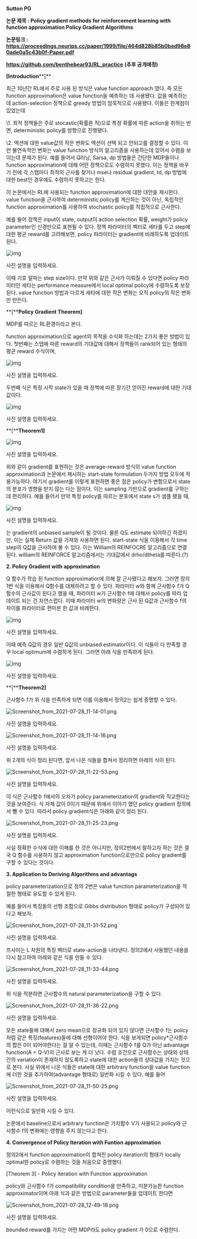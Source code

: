 

**Sutton PG**

**논문 제목  : Policy gradient methods for reinforcement learning with function approximation Policy Gradient Algorithms**

**논문링크 :** **https://proceedings.neurips.cc/paper/1999/file/464d828b85b0bed98e80ade0a5c43b0f-Paper.pdf**

**https://github.com/benthebear93/RL_practice** **(추후 공개예정)**



**[Introduction****]**

최근 10년간 RL에서 주로 사용 된 방식은 value function approach 였다. 즉 모든 function approximation은 value function을 예측하는 데 사용됐다. 값을 예측하는데 action-selection 정책으로 greedy 방법이 암묵적으로 사용됐다. 이들은 한계점이 있었는데



\1. 최적 정책들은 주로 stocastic(확률론 적)으로 특정 확률에 따른 action을 취하는 반면, deterministic policy를 방향으로 진행됐다.

\2. 액션에 대한 value값의 작은 변화도 액션이 선택 되고 안되고를 결정할 수 있다. 이런 불연속적인 변화는 value  function 방식의 알고리즘을 사용하는데 있어서 수렴을 보이는데 문제가 된다. 예를 들어서 Q러닝, Sarsa, dp 방법들은 간단한 MDP들이나 function approximation에 대해 어떤 정책으로도 수렴하지 못했다. 이는 정책을 바꾸기 전에 각 스탭마다 최적의 근사를 찾거나 mse나 residual gradient, td, dp 방법에 대한 best인 경우에도 수렴하지  못하고는 한다.



이 논문에서는 RL에 사용되는 function approximation에 대한 대안을 제시한다. value function을  근사하여 deterministic policy를 계산하는 것이 아닌, 독립적인 function approximation를 사용하여 stochastic policy를 직접적으로 근사한다. 



예를 들어 정책은 input이 state, output이 action selection 확률, weight가 policy  parameter인 신경만으로 표현될 수 있다. 정책 파라미터의 벡터로 세타를 두고 step에 대한 평균 reward를  고려해보면, policy 파라미터는 gradient에 비례하도록 업데이트 된다. 

![img](https://blogfiles.pstatic.net/MjAyMTA3MjNfMjQy/MDAxNjI3MDE3NTU3MjI2.J7kYWOhjo6NaPt4FzEsAnSSx0ORqwNvE1_SzJHRsKOgg.0Ir9aNjRwMfdvii1nynqSXDw9LAI9EPKwWMFaa0qXOIg.PNG.nswve/Screenshot_from_2021-07-23_14-19-03.png?type=w1)

사진 설명을 입력하세요.

이때 기호 알파는 step size이다. 만약 위와 같은 근사가 이뤄질 수 있다면 policy 파라미터인 세타는 performance measure에서 local optimal policy에 수렴하도록 보장 된다. value function 방법과 다르게 세타에 대한 작은 변화는 오직 policy의 작은 변화만 만든다. 



**[****Policy Gradient Theorem]**

MDP를 따르는 RL환경이라고 본다.

function approximation으로 agent의 목적을 수식화 하는데는 2가지 좋은 방법이 있다. 첫번째는 스텝에 따른 reward의 기대값에 대해서 정책들이 rank되어 있는 형태의 평균 reward 수식이며, 

![img](https://blogfiles.pstatic.net/MjAyMTA3MjNfMjcg/MDAxNjI3MDI3Mzc2ODg2.KSpujtGT28J0DGZDW1caA1IvFhTy70sYEf2YKTedBDYg.Dn-SmifYem07s9LZxMtlfdzd5ObSevqVTjlbkSiKTe8g.PNG.nswve/Screenshot_from_2021-07-23_17-02-43.png?type=w1)

사진 설명을 입력하세요.

두번째 식은 특정 시작 state가 있을 때 정책에 따른 장기간 얻어진 reward에 대한 기대값이다. 

![img](https://blogfiles.pstatic.net/MjAyMTA3MjNfMjIx/MDAxNjI3MDI3Mzk0OTQx.sgoWRt6ewJlE95qOhr2tN0wK_IOjHQMFTQYgvQCxPZQg.0J5BYQthvDZRq7Finl7faJTbPAAocaToGz6YySeqwqAg.PNG.nswve/Screenshot_from_2021-07-23_17-03-01.png?type=w1)

사진 설명을 입력하세요.

**[****Theorem1]**

![img](https://blogfiles.pstatic.net/MjAyMTA3MjNfMjQw/MDAxNjI3MDI3NzcyNTMw.fqPkZXu79XWKYZKjCXTvTLPrwcA6tgjPhd_0-aRCdHUg.GZpmq9qRQiePoePiWT_dQlKsKBLKbMdKwGHr-kHHsikg.PNG.nswve/Screenshot_from_2021-07-23_17-09-21.png?type=w1)

사진 설명을 입력하세요.

위와 같이 gradient를 표현하는 것은 average-reward 방식의 value function approximation과  논문에서 제시하는 start-state formulation 두가지 방법 모두에 적용가능하다. 여기서 gradient를 이렇게  표현하면 좋은 점은 policy가 변함으로서 state의 분포가 영향을 받지 않는 다는 점이다. 이는 sampling 기반으로  gradient를 구하는데 편리하다. 예를 들어서 만약 특정 policy를 따르는 분포에서 state s가 샘플 됐을 때, 

![img](https://blogfiles.pstatic.net/MjAyMTA3MjNfMTY4/MDAxNjI3MDI4MDUyMDY0.hJPVVnOMAbYEn2nEMLqHd_JsqmJQoYJQG09EAc98Hqsg.ow5VdOIZPZ523OCti1W3bCFCFSwLKq_Psf4WFu4nb5Ig.PNG.nswve/Screenshot_from_2021-07-23_17-14-03.png?type=w1)

사진 설명을 입력하세요.

는 gradient의 unbiased sample이 될 것이다. 물론 Q도 estimate 되야하긴 하겠지만, 이는 실제  Return 값을 가져와 사용하면 된다. start-state 식을 이용해서 각 time step의 Q값을 근사하여 볼 수 있다. 이는 William의 REINFOCRE 알고리즘으로 연결된다. william의 REINFORCE 알고리즘에서는 기대값에서  drho/dtheta를 따른다.(?)



**2. Policy Gradient with approximation**



Q 함수가 학습 된 function approximatior에 의해 잘 근사됐다고 해보자. 그러면 정의1번 식을 이용해서 Q함수를  대체하려고 할 수 있다. 파라미터 w와 함께 근사함수 f가 Q 함수의 근사값이 된다고 했을 때, 파라미터 w가 근사함수 f에  대해서 policy를 따라 업데이트 되는 건 자연스럽다. 이때 파라미터 w의 변화량은 근사 된 Q값과 근사함수 f의 차이를  파라미터로 편미분 한 값과 비례한다. 

![img](https://blogfiles.pstatic.net/MjAyMTA3MjhfMjM4/MDAxNjI3NDM4MDI1NzI3._7dTHOMOEb00Q6oCL-V7pG5lNblX0w8LhtA7tPJ07xYg.7yFqz7XfC97wMHYR5ioO_IT4cGIlapHaEHm9sqdnHqAg.PNG.nswve/Screenshot_from_2021-07-28_11-02-17.png?type=w1)

사진 설명을 입력하세요.

이때 예측 Q값의 경우 일반 Q값의 unbiased estimator이다. 이 식들이 다 만족할 경우 local optimum에 수렴하게 된다. 그러면 아래 식을 만족하게 된다.

![img](https://blogfiles.pstatic.net/MjAyMTA3MjhfMTI5/MDAxNjI3NDM4MDE3OTY1.yICRrScpY83pBs-GyBiwjljsthJjX3EBP0Y2OsXSB0cg.BHazTPpVNrtibc5vcdI5bCYgfYiMhP-HRE6xLh4PMGUg.PNG.nswve/Screenshot_from_2021-07-28_11-06-48.png?type=w1)

사진 설명을 입력하세요.

**[****Theorem2]**

 근사함수 f가 위 식을 만족하게 되면 이를 이용해서 정의2는 쉽게 증명할 수 있다.

![Screenshot_from_2021-07-28_11-14-01.png](https://blogfiles.pstatic.net/MjAyMTA3MjhfMTg2/MDAxNjI3NDM4NDQ4ODk1.B6v_zc7v8xG3I2pL4kwwkUD2NOLJVknFg1TvLGSuZLQg.2PlMAh0jjfsBRBkjfUh4ozyPXzNxnlevgF3epn9-7mMg.PNG.nswve/Screenshot_from_2021-07-28_11-14-01.png?type=w1)

사진 설명을 입력하세요.

![Screenshot_from_2021-07-28_11-14-16.png](https://blogfiles.pstatic.net/MjAyMTA3MjhfMjU5/MDAxNjI3NDM4NDcxMzA0.SGyde59nI1jAkNulO_LKSuQ0PsUbq5jYVTd39S9Dyxcg.VqRDGbYyvLAuI2I44BK8bMYNM-OKWJ8Q2RNSiwiuJLQg.PNG.nswve/Screenshot_from_2021-07-28_11-14-16.png?type=w1)

사진 설명을 입력하세요.

위 2개의 식이 정리 된다면, 앞서 나온 식들을 합쳐서 정리하면 아래의 식이 된다.

![Screenshot_from_2021-07-28_11-22-53.png](https://blogfiles.pstatic.net/MjAyMTA3MjhfMjk5/MDAxNjI3NDM4OTgxNjMz.gmXnPapgcW46x__X-L30MtR4bRwbRqzO6DftIvyKo50g.UNCtWQnrNdut8qLerOLDbU0SOIRRCTNvFLFTx1Sempkg.PNG.nswve/Screenshot_from_2021-07-28_11-22-53.png?type=w1)

사진 설명을 입력하세요.

이 식은 근사함수 f에서의 오차가 policy parameterization의 gradient와 직교한다는 것을 보여준다. 식 자체 값이 0이기 때문에 위에서 이야기 했던 policy gradient 정의에서 뺄 수 있다. 따라서 policy  gradient식은 아래와 같이 정리 된다.

![Screenshot_from_2021-07-28_11-25-23.png](https://blogfiles.pstatic.net/MjAyMTA3MjhfMTMx/MDAxNjI3NDM5MTMwOTQy.Vc3kMvdb60SJ11SEH671lTUwy4ynwPR8CEfWCd0sH0Ug.qH5zS0wh2eDnVUzhxfgnrONaZv8YhA50DMXOfUrxI9Ag.PNG.nswve/Screenshot_from_2021-07-28_11-25-23.png?type=w1)

사진 설명을 입력하세요.

사실 정확한 수식에 대한 이해를 한 것은 아니지만, 정의2번에서 말하고자 하는 것은 결국 Q 함수를 사용하지 않고 approximation function으로만으로 policy gradient를 구할 수 있다는 것이다. 



**3. Application to Deriving Algorithms and advantags**



policy parameterization으로 정의 2번은 value function parameterization을 적절한 형태로 유도할 수 있게 된다.

예를 들어서 특징들의 선형 조합으로 Gibbs distribution 형태로 policy가 구성되어 있다고 해보자.

![Screenshot_from_2021-07-28_11-31-52.png](https://blogfiles.pstatic.net/MjAyMTA3MjhfMTAz/MDAxNjI3NDM5NTE5NjE3.fNtf_PeBkCiKLfbu7Rgzzll31VEIKPxkbCkPUMlYY2sg.6lB4To2rKTjcd0JT6QQae5pYqYGyTguLf3dPL1c8Dw8g.PNG.nswve/Screenshot_from_2021-07-28_11-31-52.png?type=w1)

사진 설명을 입력하세요.

프사이는 L 차원의 특징 벡터로 state-action을 나타낸다. 정의2에서 사용했던 내용을 다시 참고하여 아래와 같은 식을 만들 수 있다.

![Screenshot_from_2021-07-28_11-33-44.png](https://blogfiles.pstatic.net/MjAyMTA3MjhfMTI5/MDAxNjI3NDM5NjMxNzMy.rw90o940-My_QbGKWrgK86uEmJmPsEgMdXDRBSykSHMg.jeAKCUzvO-2sb7PVnPLeXRmHlWYlGB-HIxDoAI3na_sg.PNG.nswve/Screenshot_from_2021-07-28_11-33-44.png?type=w1)

사진 설명을 입력하세요.

위 식을 적분하면 근사함수의 natural parameterization을 구할 수 있다. 

![Screenshot_from_2021-07-28_11-36-22.png](https://blogfiles.pstatic.net/MjAyMTA3MjhfODQg/MDAxNjI3NDM5Nzg5ODY1.jGPwcOoei5qVdWLp7tQiXv7pxnPs23yXVR5ALCqfAFkg.y60D4UlnWXSxMmZqQIIpynXgcnqOa7dNwjXtwh8wN0wg.PNG.nswve/Screenshot_from_2021-07-28_11-36-22.png?type=w1)

사진 설명을 입력하세요.

모든 state들에 대해서 zero mean으로 정규화 되어 있지 않다면 근사함수 f는 policy처럼 같은  특징(features)들에 대해 선형이어야 한다. 식을 보게되면 policy*근사함수의 합은 0이 되어야한다는 걸 알 수 있는데, 이때는 근사함수 f를 Q가 아닌 advantage function(A = Q-V)의 근사로 보는 게 더 낫다. 수렴 조건으로  근사함수는 상태와 상태 간의 variation이 존재하지 않도록하고 state에 대한 action들의 상대값을 가지는 것으로  본다. 사실 위에서 나온 식들은 state에 대한 arbitrary function을 value function에 더한 것을  추가하여(advantage 형태로) 일반화 시킬 수 있다. 예를 들어

![Screenshot_from_2021-07-28_11-50-25.png](https://blogfiles.pstatic.net/MjAyMTA3MjhfMTcg/MDAxNjI3NDQwNjM4ODAx.8vOJ-V7VSPGFOihi9kmpzOD9R0-D1XRs0axME_D4PAwg.x0ertf45B1u9HIv-haYafU3fk5DkWEhaFZvHn7n5ROUg.PNG.nswve/Screenshot_from_2021-07-28_11-50-25.png?type=w1)

사진 설명을 입력하세요.

이런식으로 일반화 시킬 수 있다.



논문에서 baseline으로서 arbitrary function은 가치함수 V가 사용되고 policy와 근사함수 f의 변화에는 영향을 주지 않는다고 한다.



**4. Convergence of Policy Iteration with Funtion approximation**



정의2에서 function approximation이 합쳐진 policy iteration의 형태가 locally optimal한 policy로 수렴하는 것을 처음으로 증명했다. 



[Theorem 3] - Policy iteration with Function approximation

policy와 근사함수 f가 compatibility condition을 만족하고, 미분가능한 function approximator이며 아래 식과 같은 방법으로 parameter들을 업데이트 한다면 

![Screenshot_from_2021-07-28_12-49-18.png](https://blogfiles.pstatic.net/MjAyMTA3MjhfMjYy/MDAxNjI3NDQ0MTY3NjUz.VSlSwFx-sPl_AWy-5u4QfPTYSSyWEoQ8fb1R64RrZHgg.aelWNCCQLzYnZtOlL9u38hUA-M5GAEKld4SwgYrhNmIg.PNG.nswve/Screenshot_from_2021-07-28_12-49-18.png?type=w1)

사진 설명을 입력하세요.

bounded reward를 가지는 어떤 MDP라도 policy gradient 가 0으로 수렴한다. 